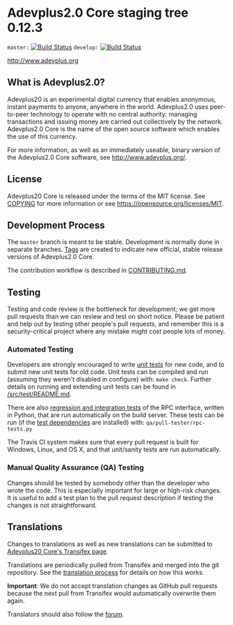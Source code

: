 Adevplus2.0 Core staging tree 0.12.3
===============================

`master:` [![Build Status](https://travis-ci.org/FabiannoLimma/project-adevplus2.0.svg?branch=master)](https://travis-ci.org/adevplus20pay/adevplus20) `develop:` [![Build Status](https://travis-ci.org/FabiannoLimma/project-adevplus2.0.svg?branch=develop)](https://travis-ci.org/FabiannoLimma/project-adevplus2.0/branches)

http://www.adevplus.org


What is Adevplus2.0?
----------------

Adevplus20 is an experimental digital currency that enables anonymous, instant
payments to anyone, anywhere in the world. Adevplus2.0 uses peer-to-peer technology
to operate with no central authority: managing transactions and issuing money
are carried out collectively by the network. Adevplus2.0 Core is the name of the open
source software which enables the use of this currency.

For more information, as well as an immediately useable, binary version of
the Adevplus2.0 Core software, see http://www.adevplus.org/.


License
-------

Adevplus20 Core is released under the terms of the MIT license. See [COPYING](COPYING) for more
information or see https://opensource.org/licenses/MIT.

Development Process
-------------------

The `master` branch is meant to be stable. Development is normally done in separate branches.
[Tags](https://github.com/fabiannoLimmay/project-adevplus2.0/tags) are created to indicate new official,
stable release versions of Adevplus2.0 Core.

The contribution workflow is described in [CONTRIBUTING.md](CONTRIBUTING.md).

Testing
-------

Testing and code review is the bottleneck for development; we get more pull
requests than we can review and test on short notice. Please be patient and help out by testing
other people's pull requests, and remember this is a security-critical project where any mistake might cost people
lots of money.

### Automated Testing

Developers are strongly encouraged to write [unit tests](src/test/README.md) for new code, and to
submit new unit tests for old code. Unit tests can be compiled and run
(assuming they weren't disabled in configure) with: `make check`. Further details on running
and extending unit tests can be found in [/src/test/README.md](/src/test/README.md).

There are also [regression and integration tests](/qa) of the RPC interface, written
in Python, that are run automatically on the build server.
These tests can be run (if the [test dependencies](/qa) are installed) with: `qa/pull-tester/rpc-tests.py`

The Travis CI system makes sure that every pull request is built for Windows, Linux, and OS X, and that unit/sanity tests are run automatically.

### Manual Quality Assurance (QA) Testing

Changes should be tested by somebody other than the developer who wrote the
code. This is especially important for large or high-risk changes. It is useful
to add a test plan to the pull request description if testing the changes is
not straightforward.

Translations
------------

Changes to translations as well as new translations can be submitted to
[Adevplus20 Core's Transifex page](https://www.transifex.com/projects/p/adevplus20/).

Translations are periodically pulled from Transifex and merged into the git repository. See the
[translation process](doc/translation_process.md) for details on how this works.

**Important**: We do not accept translation changes as GitHub pull requests because the next
pull from Transifex would automatically overwrite them again.

Translators should also follow the [forum](https://www.adevplus.org/forum/).
